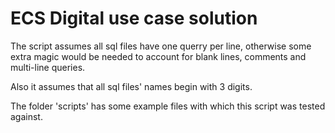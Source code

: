 # ECS Digital use case solution
The script assumes all sql files have one querry per line, otherwise some
extra magic would be needed to account for blank lines, comments and multi-line
queries.

Also it assumes that all sql files' names begin with 3 digits.

The folder 'scripts' has some example files with which this script was tested
against.
